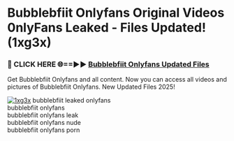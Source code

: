 # Bubblebfiit Onlyfans Original Videos 0nlyFans Leaked - Files Updated! (1xg3x)

<h3>🔴 CLICK HERE 🌐==►► <a href="https://tinyurl.com/ms9xzufz" rel="nofollow">Bubblebfiit Onlyfans Updated Files</a></h3>

Get Bubblebfiit Onlyfans and all content. Now you can access all videos and pictures of Bubblebfiit Onlyfans. New Updated Files 2025!

[![1xg3x](https://i.imgur.com/PQ7UWWw.gif)](https://tinyurl.com/ms9xzufz)
bubblebfiit leaked onlyfans<br>
bubblebfiit onlyfans<br>
bubblebfiit onlyfans leak<br>
bubblebfiit onlyfans nude<br>
bubblebfiit onlyfans porn